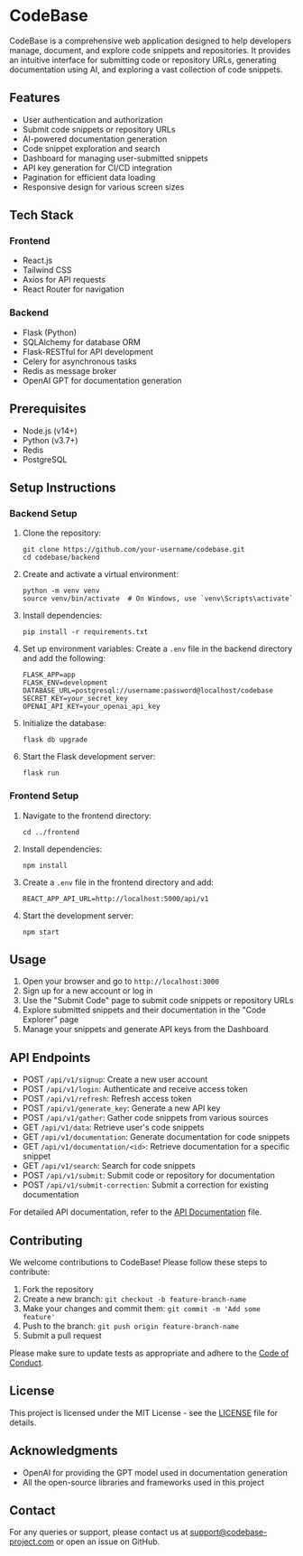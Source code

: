 # CodeBase

CodeBase is a comprehensive web application designed to help developers manage, document, and explore code snippets and repositories. It provides an intuitive interface for submitting code or repository URLs, generating documentation using AI, and exploring a vast collection of code snippets.

## Features

- User authentication and authorization
- Submit code snippets or repository URLs
- AI-powered documentation generation
- Code snippet exploration and search
- Dashboard for managing user-submitted snippets
- API key generation for CI/CD integration
- Pagination for efficient data loading
- Responsive design for various screen sizes

## Tech Stack

### Frontend
- React.js
- Tailwind CSS
- Axios for API requests
- React Router for navigation

### Backend
- Flask (Python)
- SQLAlchemy for database ORM
- Flask-RESTful for API development
- Celery for asynchronous tasks
- Redis as message broker
- OpenAI GPT for documentation generation

## Prerequisites

- Node.js (v14+)
- Python (v3.7+)
- Redis
- PostgreSQL

## Setup Instructions

### Backend Setup

1. Clone the repository:
   ```
   git clone https://github.com/your-username/codebase.git
   cd codebase/backend
   ```

2. Create and activate a virtual environment:
   ```
   python -m venv venv
   source venv/bin/activate  # On Windows, use `venv\Scripts\activate`
   ```

3. Install dependencies:
   ```
   pip install -r requirements.txt
   ```

4. Set up environment variables:
   Create a `.env` file in the backend directory and add the following:
   ```
   FLASK_APP=app
   FLASK_ENV=development
   DATABASE_URL=postgresql://username:password@localhost/codebase
   SECRET_KEY=your_secret_key
   OPENAI_API_KEY=your_openai_api_key
   ```

5. Initialize the database:
   ```
   flask db upgrade
   ```

6. Start the Flask development server:
   ```
   flask run
   ```

### Frontend Setup

1. Navigate to the frontend directory:
   ```
   cd ../frontend
   ```

2. Install dependencies:
   ```
   npm install
   ```

3. Create a `.env` file in the frontend directory and add:
   ```
   REACT_APP_API_URL=http://localhost:5000/api/v1
   ```

4. Start the development server:
   ```
   npm start
   ```

## Usage

1. Open your browser and go to `http://localhost:3000`
2. Sign up for a new account or log in
3. Use the "Submit Code" page to submit code snippets or repository URLs
4. Explore submitted snippets and their documentation in the "Code Explorer" page
5. Manage your snippets and generate API keys from the Dashboard

## API Endpoints

- POST `/api/v1/signup`: Create a new user account
- POST `/api/v1/login`: Authenticate and receive access token
- POST `/api/v1/refresh`: Refresh access token
- POST `/api/v1/generate_key`: Generate a new API key
- POST `/api/v1/gather`: Gather code snippets from various sources
- GET `/api/v1/data`: Retrieve user's code snippets
- GET `/api/v1/documentation`: Generate documentation for code snippets
- GET `/api/v1/documentation/<id>`: Retrieve documentation for a specific snippet
- GET `/api/v1/search`: Search for code snippets
- POST `/api/v1/submit`: Submit code or repository for documentation
- POST `/api/v1/submit-correction`: Submit a correction for existing documentation

For detailed API documentation, refer to the [API Documentation](./API_DOCUMENTATION.md) file.

## Contributing

We welcome contributions to CodeBase! Please follow these steps to contribute:

1. Fork the repository
2. Create a new branch: `git checkout -b feature-branch-name`
3. Make your changes and commit them: `git commit -m 'Add some feature'`
4. Push to the branch: `git push origin feature-branch-name`
5. Submit a pull request

Please make sure to update tests as appropriate and adhere to the [Code of Conduct](./CODE_OF_CONDUCT.md).

## License

This project is licensed under the MIT License - see the [LICENSE](./LICENSE) file for details.

## Acknowledgments

- OpenAI for providing the GPT model used in documentation generation
- All the open-source libraries and frameworks used in this project

## Contact

For any queries or support, please contact us at support@codebase-project.com or open an issue on GitHub.
